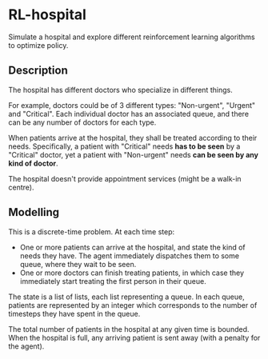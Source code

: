# RL-hospital

Simulate a hospital and explore different reinforcement learning algorithms to optimize policy.

## Description
The hospital has different doctors who specialize in different things.

For example, doctors could be of 3 different types: "Non-urgent", "Urgent" and "Critical".
Each individual doctor has an associated queue, and there can be any number of doctors for each type.

When patients arrive at the hospital, they shall be treated according to their needs.
Specifically, a patient with "Critical" needs **has to be seen** by a "Critical" doctor, yet a patient with "Non-urgent" needs **can be seen by any kind of doctor**.

The hospital doesn't provide appointment services (might be a walk-in centre).

## Modelling

This is a discrete-time problem. At each time step:
- One or more patients can arrive at the hospital, and state the kind of needs they have. The agent immediately dispatches them to some queue, where they wait to be seen.
- One or more doctors can finish treating patients, in which case they immediately start treating the first person in their queue.

The state is a list of lists, each list representing a queue. In each queue, patients are represented by an integer which corresponds to the number of timesteps they have spent in the queue.

The total number of patients in the hospital at any given time is bounded.
When the hospital is full, any arriving patient is sent away (with a penalty for the agent).
